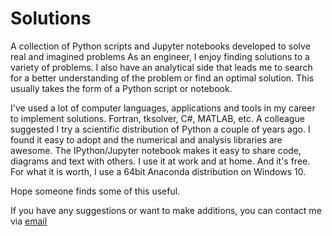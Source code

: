 # Solutions
A collection of Python scripts and Jupyter notebooks developed to solve real and imagined problems
As an engineer, I enjoy finding solutions to a variety of problems. I also have an analytical side that leads me to search for a better understanding of the problem or find an optimal solution.   This usually takes the form of a Python script or notebook.

I've used a lot of computer languages, applications and tools in my career to implement solutions.  Fortran, tksolver, C#, MATLAB, etc. A  colleague suggested I try a scientific distribution of Python a couple of years ago.  I found it easy to adopt and the numerical and analysis libraries are awesome. The IPython/Jupyter notebook makes it easy to share code, diagrams and text with others.  I use it at work and at home.  And it's free.   For what it is worth, I use a 64bit Anaconda distribution on Windows 10.    

Hope someone finds some of this useful.

If you have any suggestions or want to make additions, you can contact me via [email](aldo714@gmail.com)
